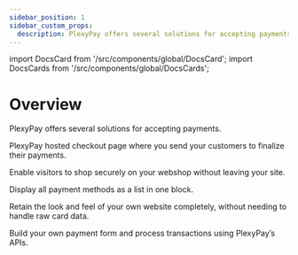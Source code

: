 ```yaml
---
sidebar_position: 1
sidebar_custom_props:
  description: PlexyPay offers several solutions for accepting payments.
---
```


import DocsCard from '/src/components/global/DocsCard';
import DocsCards from '/src/components/global/DocsCards';

# Overview

PlexyPay offers several solutions for accepting payments.

<DocsCards>
  <DocsCard header="Hosted page" chips="soon" className="Card--opacity-6" >
    <p>PlexyPay hosted checkout page where you send your customers to finalize their payments.</p>
  </DocsCard>

  <DocsCard header="Popup" chips="soon" className="Card--opacity-6" >
    <p>Enable visitors to shop securely on your webshop without leaving your site.
    </p>
  </DocsCard>

  <DocsCard header="Drop-in" chips="soon" className="Card--opacity-6" >
    <p>Display all payment methods as a list in one block.</p>
  </DocsCard>

  <DocsCard header="Hosted fields" chips="soon" className="Card--opacity-6" >
    <p>Retain the look and feel of your own website completely, without needing to handle raw card data.</p>
  </DocsCard>

  <DocsCard header="API only"  href="/docs-portal/online_payments/accept_payments/api">
    <p>Build your own payment form and process transactions using PlexyPay’s APIs.</p>
  </DocsCard>
</DocsCards>